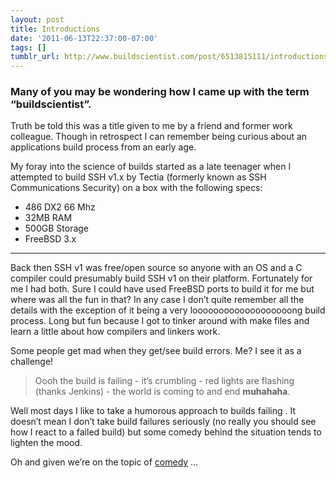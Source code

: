 ```yaml
---
layout: post
title: Introductions
date: '2011-06-13T22:37:00-07:00'
tags: []
tumblr_url: http://www.buildscientist.com/post/6513815111/introductions
---
```

### Many of you may be wondering how I came up with the term “buildscientist”. 
Truth be told this was a title given to me by a friend and former work colleague. Though in retrospect I can remember being curious about an applications build process from an early age.

My foray into the science of builds started as a late teenager when I attempted to build SSH v1.x by Tectia (formerly known as SSH Communications Security) on a box with the following specs: 

* 486 DX2 66 Mhz
* 32MB RAM
* 500GB Storage
* FreeBSD 3.x 

----
Back then SSH v1 was free/open source so anyone with an OS and a C compiler could presumably build SSH v1 on their platform. Fortunately for me I had both. Sure I could have used FreeBSD ports to build it for me but where was all the fun in that? In any case I don’t quite remember all the details with the exception of it being a very looooooooooooooooooong build process. Long but fun because I got to tinker around with make files and learn a little about how compilers and linkers work.

Some people get mad when they get/see build errors. Me? I see it as a challenge! 
>Oooh the build is failing - it’s crumbling - red lights are flashing (thanks Jenkins) - the world is coming to and end **muhahaha**. 

Well most days I like to take a humorous approach to builds failing . It doesn’t mean I don’t take build failures seriously (no really you should see how I react to a failed build) but some comedy behind the situation tends to lighten the mood.

Oh and given we’re on the topic of [comedy](http://www.buildsonmymachine.com/) …   
